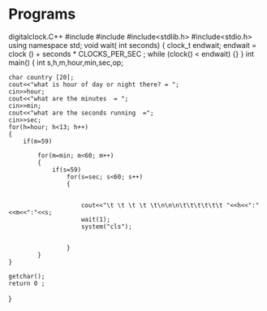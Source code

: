 # Programs 

digitalclock.C++
#include<iostream>
#include<ctime>
#include<stdlib.h>
#include<stdio.h>
using namespace std;
void wait( int seconds)
{
    clock_t endwait;
    endwait = clock () + seconds * CLOCKS_PER_SEC ;
    while (clock() < endwait) {}
}
int main()
{
    int s,h,m,hour,min,sec,op;

    char country [20];
    cout<<"what is hour of day or night there? = ";
    cin>>hour;
    cout<<"what are the minutes  = ";
    cin>>min;
    cout<<"what are the seconds running  =";
    cin>>sec;
    for(h=hour; h<13; h++)
    {
        if(m=59)

            for(m=min; m<60; m++)
            {
                if(s=59)
                    for(s=sec; s<60; s++)
                    {


                        cout<<"\t \t \t \t \t\n\n\n\t\t\t\t\t\t "<<h<<":"<<m<<":"<<s;
                        wait(1);
                        system("cls");


                    }
            }
    }

    getchar();
    return 0 ;
}
